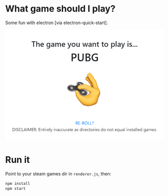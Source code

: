 # What game should I play?

Some fun with electron [via electron-quick-start].

![What it looks like](what-game.gif)

# Run it

Point to your steam games dir in `renderer.js`, then:

```
npm install
npm start
```